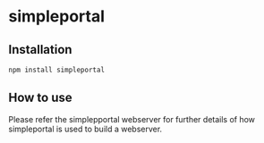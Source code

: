 simpleportal
============

## Installation

```bash
npm install simpleportal
```

## How to use

Please refer the simplepportal webserver for further details of how simpleportal is used to build a webserver.